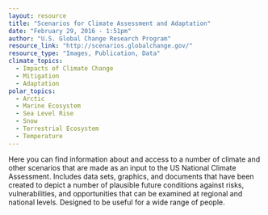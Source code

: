 ```yaml
---
layout: resource
title: "Scenarios for Climate Assessment and Adaptation"
date: "February 29, 2016 - 1:51pm"
author: "U.S. Global Change Research Program"
resource_link: "http://scenarios.globalchange.gov/"
resource_type: "Images, Publication, Data"
climate_topics:
  - Impacts of Climate Change
  - Mitigation
  - Adaptation
polar_topics:
  - Arctic
  - Marine Ecosystem
  - Sea Level Rise
  - Snow
  - Terrestrial Ecosystem
  - Temperature
---
```


Here you can find information about and access to a number of climate and other scenarios that are made as an input to the US National Climate Assessment. Includes data sets, graphics, and documents that have been created to depict a number of plausible future conditions against risks, vulnerabilities, and opportunities that can be examined at regional and national levels. Designed to be useful for a wide range of people. 